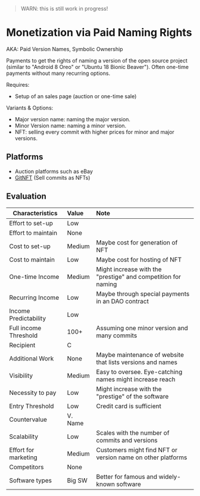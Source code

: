 > WARN: this is still work in progress!

# Monetization via Paid Naming Rights
AKA: Paid Version Names, Symbolic Ownership

Payments to get the rights of naming a version of the open source project (similar to "Android 8 Oreo" or "Ubuntu 18 Bionic Beaver"). Often one-time payments without many recurring options.

Requires:
* Setup of an sales page (auction or one-time sale)

Variants & Options:
* Major version name: naming the major version.
* Minor Version name: naming a minor version.
* NFT: selling every commit with higher prices for minor and major versions.

## Platforms
* Auction platforms such as eBay
* [GitNFT](https://gitnft.quine.sh/) (Sell commits as NFTs)

## Evaluation

| Characteristics                   | Value  | Note |
| --------------------------------- |:------ |:---- |
| Effort to set-up                  | Low    | 
| Effort to maintain                | None   | 
| Cost to set-up                    | Medium | Maybe cost for generation of NFT
| Cost to maintain                  | Low    | Maybe cost for hosting of NFT
| One-time Income                   | Medium | Might increase with the "prestige" and competition for naming
| Recurring Income                  | Low    | Maybe through special payments in an DAO contract
| Income Predictability             | Low    | 
| Full income Threshold             | 100+   | Assuming one minor version and many commits
| Recipient                         | C      | 
| Additional Work                   | None   | Maybe maintenance of website that lists versions and names
| Visibility                        | Medium | Easy to oversee. Eye-catching names might increase reach
| Necessity to pay                  | Low    | Might increase with the "prestige" of the software
| Entry Threshold                   | Low    | Credit card is sufficient
| Countervalue                      | V. Name| 
| Scalability                       | Low    | Scales with the number of commits and versions
| Effort for marketing              | Medium | Customers might find NFT or version name on other platforms
| Competitors                       | None   | 
| Software types                    | Big SW | Better for famous and widely-known software
